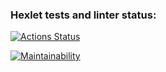 ### Hexlet tests and linter status:
[![Actions Status](https://github.com/KoraDuba10/frontend-project-lvl1/workflows/hexlet-check/badge.svg)](https://github.com/KoraDuba10/frontend-project-lvl1/actions)

[![Maintainability](https://api.codeclimate.com/v1/badges/35e162c7e3291e52f8c7/maintainability)](https://codeclimate.com/github/KoraDuba10/frontend-project-lvl1/maintainability)